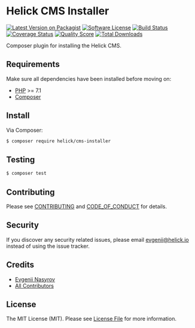 # Helick CMS Installer

[![Latest Version on Packagist][ico-version]][link-packagist]
[![Software License][ico-license]](LICENSE.md)
[![Build Status][ico-travis]][link-travis]
[![Coverage Status][ico-scrutinizer]][link-scrutinizer]
[![Quality Score][ico-code-quality]][link-code-quality]
[![Total Downloads][ico-downloads]][link-downloads]

Composer plugin for installing the Helick CMS.

## Requirements

Make sure all dependencies have been installed before moving on:

* [PHP](http://php.net/manual/en/install.php) >= 7.1
* [Composer](https://getcomposer.org/download/)

## Install

Via Composer:

``` bash
$ composer require helick/cms-installer
```

## Testing

``` bash
$ composer test
```

## Contributing

Please see [CONTRIBUTING](CONTRIBUTING.md) and [CODE_OF_CONDUCT](CODE_OF_CONDUCT.md) for details.

## Security

If you discover any security related issues, please email evgenii@helick.io instead of using the issue tracker.

## Credits

- [Evgenii Nasyrov][link-author]
- [All Contributors][link-contributors]

## License

The MIT License (MIT). Please see [License File](LICENSE.md) for more information.

[ico-version]: https://img.shields.io/packagist/v/helick/cms-installer.svg?style=flat-square
[ico-license]: https://img.shields.io/badge/license-MIT-brightgreen.svg?style=flat-square
[ico-travis]: https://img.shields.io/travis/helick/cms-installer/master.svg?style=flat-square
[ico-scrutinizer]: https://img.shields.io/scrutinizer/coverage/g/helick/cms-installer.svg?style=flat-square
[ico-code-quality]: https://img.shields.io/scrutinizer/g/helick/cms-installer.svg?style=flat-square
[ico-downloads]: https://img.shields.io/packagist/dt/helick/cms-installer.svg?style=flat-square

[link-packagist]: https://packagist.org/packages/helick/cms-installer
[link-travis]: https://travis-ci.org/helick/cms-installer
[link-scrutinizer]: https://scrutinizer-ci.com/g/helick/cms-installer/code-structure
[link-code-quality]: https://scrutinizer-ci.com/g/helick/cms-installer
[link-downloads]: https://packagist.org/packages/helick/cms-installer
[link-author]: https://github.com/nasyrov
[link-contributors]: ../../contributors
